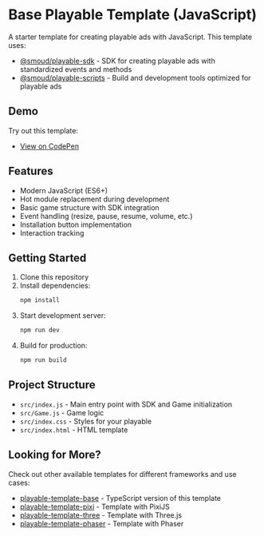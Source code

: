 # Base Playable Template (JavaScript)

A starter template for creating playable ads with JavaScript. This template uses:

- [@smoud/playable-sdk](https://github.com/smoudjs/playable-sdk#readme) - SDK for creating playable ads with standardized events and methods
- [@smoud/playable-scripts](https://github.com/smoudjs/playable-scripts#readme) - Build and development tools optimized for playable ads

## Demo

Try out this template:
- [View on CodePen](https://codepen.io/peter-hutsul/pen/wBvpXBm)

## Features

- Modern JavaScript (ES6+)
- Hot module replacement during development
- Basic game structure with SDK integration
- Event handling (resize, pause, resume, volume, etc.)
- Installation button implementation
- Interaction tracking

## Getting Started

1. Clone this repository
2. Install dependencies:
   ```bash
   npm install
   ```
3. Start development server:
   ```bash
   npm run dev
   ```
4. Build for production:
   ```bash
   npm run build
   ```

## Project Structure

- `src/index.js` - Main entry point with SDK and Game initialization
- `src/Game.js` - Game logic
- `src/index.css` - Styles for your playable
- `src/index.html` - HTML template

## Looking for More?

Check out other available templates for different frameworks and use cases:
- [playable-template-base](https://github.com/smoudjs/playable-template-base) - TypeScript version of this template
- [playable-template-pixi](https://github.com/smoudjs/playable-template-pixi) - Template with PixiJS
- [playable-template-three](https://github.com/smoudjs/playable-template-three) - Template with Three.js
- [playable-template-phaser](https://github.com/smoudjs/playable-template-phaser) - Template with Phaser
